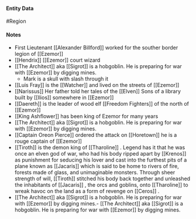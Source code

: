 #### Entity Data

#Region

#### Notes

- First Lieutenant [[Alexander Billford]]  worked for the souther border legion of [[Ezemor]] 
- [[Hendrix]] [[Ezemor]]   court wizard
- [[The Architect]]  aka [[Sigrot]] is a hobgoblin. He is preparing for war with [[Ezemor]]  by digging mines.
    - Mark is a skull with slash through it
- [[Luis Fray]]  is the [[Watcher]] and lived on the streets of [[Ezemor]] 
- [[Narissus]] Her father told her tales of the [[Elven]] Sons of a library built by [[Ilios]] somewhere in [[Ezemor]] 
- [[Daereth]] is the leader of wood elf [[Freedom Fighters]]  of the north of [[Ezemor]] 
- [[King Ashflower]] has been king of Ezemor for many years
- [[The Architect]]  aka [[Sigrot]] is a hobgoblin. He is preparing for war with [[Ezemor]]  by digging mines.
- [[Captain Oreon Pierce]]  ordered the attack on [[Horetown]] he is a rouge captain of [[Ezemor]] 
- [[Tiroth]]   is the demon king of [[Tharoline]]  . Legend has it that he was once an elven god of war, who had his body ripped apart by [[Krenos]]   as punishment for seducing his lover and cast into the furthest pits of a plane known as [[Jacaris]]   which is said to be home to rivers of fire, forests made of glass, and unimaginable monsters. Through sheer strength of will, [[Tiroth]]   stitched his body back together and unleashed the inhabitants of [[Jacaris]]  , the orcs and goblins, onto [[Tharoline]]   to wreak havoc on the land as a form of revenge on [[Ceros]]  .
- [[The Architect]]  aka [[Sigrot]] is a hobgoblin. He is preparing for war with [[Ezemor]]  by digging mines.- [[The Architect]]  aka [[Sigrot]] is a hobgoblin. He is preparing for war with [[Ezemor]]  by digging mines.